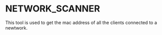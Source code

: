 # NETWORK_SCANNER

This tool is used to get the mac address of all the clients connected to a newtwork. 
